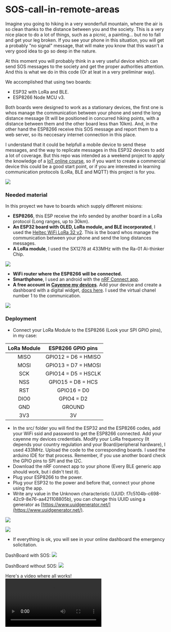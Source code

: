 # SOS-call-in-remote-areas

Imagine you going to hiking in a very wonderfull mountain, where the air is so clean thanks to the distance between you and the society. This is a very nice place to do a lot of things, such as a picnic, a painting... but no to fall and get your leg broken. If you see your phone in this situation, you will get a probably "no signal" message, that will make you know that this wasn't a very good idea to go so deep in the nature. 

At this moment you will probably think in a very useful device which can send SOS messages to the society and get the proper authorities attention. And this is what we do in this code (Or at leat in a very preliminar way).

We accomplished that using two boards:
- ESP32 with LoRa and BLE.
- ESP8266 Node MCU v3.

Both boards were designed to work as a stationary devices, the first one is whos manage the communication between your phone and send the long distance message (It will be positioned in concurred hiking points, with a distance between them and the other board less than 10km). And, in the other hand the ESP8266 receive this SOS message and report them to a web server, so its neccesary internet connection in this place.

I understand that it could be helpfull a mobile device to send these messages, and the way to replicate messages in this ESP32 devices to add a lot of coverage. But this repo was intended as a weekend project to apply the knowledge of a [IoT online course](https://platzi.com/cursos/iot-protocolos/), so if you want to create a commercial device this could be a good start point, or if you are interested in learning communication protocols (LoRa, BLE and MQTT) this project is for you.

![](https://github.com/spinedaospina/SOS-call-in-remote-areas/blob/main/img/BA4D5D63-AB1E-47BC-8359-059CC40B1E3F.jpg)

### Needed material
In this proyect we have to boards which supply different misions:
- **ESP8266**, this ESP receive the info sended by another board in a LoRa protocol (Long ranges, up to 30km).
- **An ESP32 board with OLED, LoRa module, and BLE incorporated**, I used the [Heltec WiFi LoRa 32 v2](https://heltec.org/project/wifi-lora-32/ "Heltec WiFi LoRa 32 v2"). This is the board whos manage the communication between your phone and send the long distances messages.
- **A LoRa module**, I used the SX1278 at 433MHz with the Ra-01 Ai-thinker Chip.

![](https://github.com/spinedaospina/SOS-call-in-remote-areas/blob/main/img/IMG_3275.JPG)

- **WiFi router where the ESP8266 will be connected.**
- **Smarthphone**, I used an android with the [nRF Connect app](https://play.google.com/store/apps/details?id=no.nordicsemi.android.mcp&hl=es_CO&gl=US).
- **A free account in [Cayenne my devices](https://accounts.mydevices.com/)**. Add your device and create a dashboard with a digital widget, [docs here](https://developers.mydevices.com/cayenne/docs/getting-started/). I used the virtual chanel number 1 to the communication.

![](https://github.com/spinedaospina/SOS-call-in-remote-areas/blob/main/img/IMG_3276.JPG)

### Deployment
- Connect your LoRa Module to the ESP8266 (Look your SPI GPIO pins), in my case:

| LoRa Module | ESP8266 GPIO pins |
|:-------------:|:-------------:|
| MISO | GPIO12 = D6 = HMISO |
| MOSI | GPIO13 = D7 = HMOSI |
| SCK | GPIO14 = D5 = HSCLK |
| NSS | GPIO15 = D8 = HCS |
| RST | GPIO16 = D0 |
| DIO0 | GPIO4 = D2 |
| GND | GROUND |
| 3V3 | 3V |

- In the src/ folder you will find the ESP32 and the ESP8266 codes, add your WiFi ssid and password to get the ESP8266 connected. Add your cayenne my devices credentials. Modify your LoRa frequency (It depends your country regulation and your Board/peripheral hardware), I used 433MHz. Upload the code to the corresponding boards. I used the arduino IDE for that process. Remember, if you use another board check the GPIO pins to SPI and the I2C.
- Download the nRF connect app to your phone (Every BLE generic app should work, but i didn't test it).
- Plug your ESP8266 to the power.
- Plug your ESP32 to the power and before that, connect your phone using the app.
- Write any value in the Unknown characteristic (UUID: f7c5104b-c698-42c9-8e76-aa421108805b), you can change this UUID using a generator as [https://www.uuidgenerator.net/](https://www.uuidgenerator.net/).

![](https://github.com/spinedaospina/SOS-call-in-remote-areas/blob/main/img/IMG_3273.JPG)

![](https://github.com/spinedaospina/SOS-call-in-remote-areas/blob/main/img/IMG_3274.JPG)

- If everything is ok, you will see in your online dashboard the emergency solicitation.

DashBoard with SOS:
![](https://github.com/spinedaospina/SOS-call-in-remote-areas/blob/main/img/SOSactivo.png)

DashBoard without SOS:
![](https://github.com/spinedaospina/SOS-call-in-remote-areas/blob/main/img/SOSnoactivo.jpg)

Here's a video where all works!
![](https://user-images.githubusercontent.com/61162136/180877320-308baae4-0120-4928-9360-f8eb882cbb0a.mp4)
